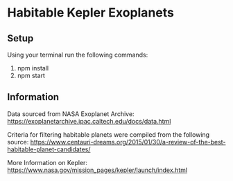# Habitable Kepler Exoplanets

## Setup
Using your terminal run the following commands:
1. npm install
1. npm start

## Information
Data sourced from NASA Exoplanet Archive:
https://exoplanetarchive.ipac.caltech.edu/docs/data.html

Criteria for filtering habitable planets were compiled from the following source:
https://www.centauri-dreams.org/2015/01/30/a-review-of-the-best-habitable-planet-candidates/

More Information on Kepler: https://www.nasa.gov/mission_pages/kepler/launch/index.html